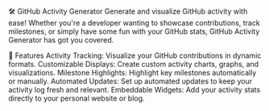 🛠️ GitHub Activity Generator
Generate and visualize GitHub activity with ease! Whether you're a developer wanting to showcase contributions, track milestones, or simply have some fun with your GitHub stats, GitHub Activity Generator has got you covered.

🎉 Features
Activity Tracking: Visualize your GitHub contributions in dynamic formats.
Customizable Displays: Create custom activity charts, graphs, and visualizations.
Milestone Highlights: Highlight key milestones automatically or manually.
Automated Updates: Set up automated updates to keep your activity log fresh and relevant.
Embeddable Widgets: Add your activity stats directly to your personal website or blog.

